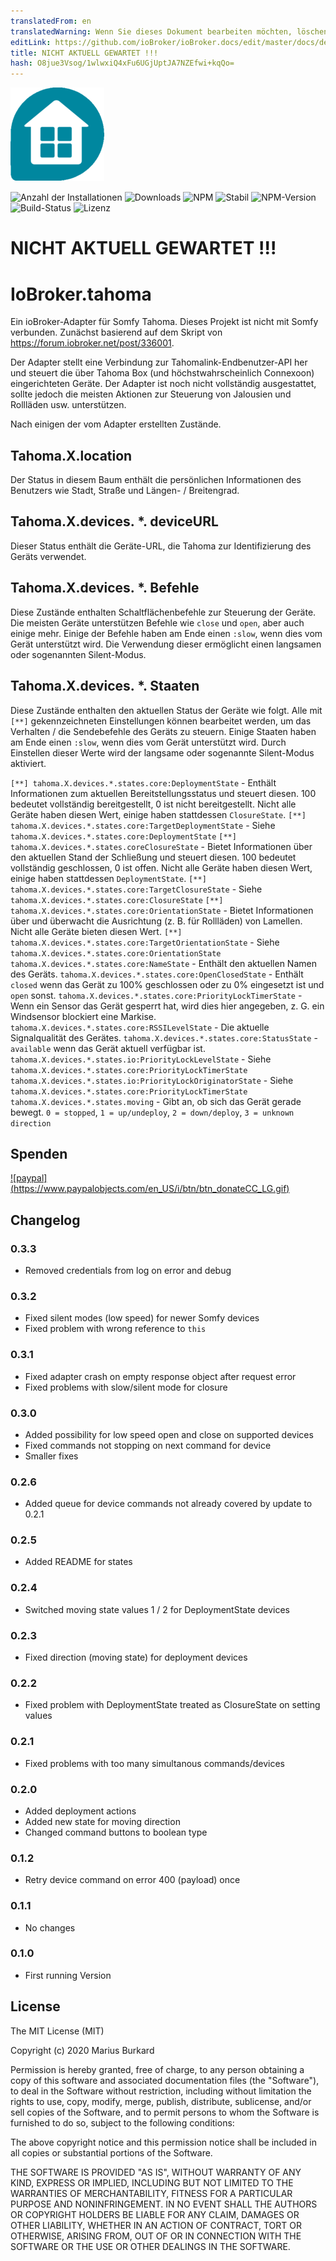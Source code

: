 ```yaml
---
translatedFrom: en
translatedWarning: Wenn Sie dieses Dokument bearbeiten möchten, löschen Sie bitte das Feld "translationsFrom". Andernfalls wird dieses Dokument automatisch erneut übersetzt
editLink: https://github.com/ioBroker/ioBroker.docs/edit/master/docs/de/adapterref/iobroker.tahoma/README.md
title: NICHT AKTUELL GEWARTET !!!
hash: O8jue3Vsog/1wlwxiQ4xFu6UGjUptJA7NZEfwi+kqQo=
---
```

![Logo](../../../en/adapterref/iobroker.tahoma/admin/tahoma.png)

![Anzahl der Installationen](http://iobroker.live/badges/tahoma-installed.svg)
![Downloads](https://img.shields.io/npm/dm/iobroker.tahoma.svg)
![NPM](https://nodei.co/npm/iobroker.tahoma.png?downloads=true)
![Stabil](http://iobroker.live/badges/tahoma-stable.svg)
![NPM-Version](https://img.shields.io/npm/v/iobroker.tahoma.svg)
![Build-Status](https://travis-ci.org/StrathCole/ioBroker.tahoma.svg?branch=master)
![Lizenz](https://img.shields.io/badge/license-MIT-blue.svg?style=flat)

# NICHT AKTUELL GEWARTET !!!
# IoBroker.tahoma
Ein ioBroker-Adapter für Somfy Tahoma. Dieses Projekt ist nicht mit Somfy verbunden. Zunächst basierend auf dem Skript von https://forum.iobroker.net/post/336001.

Der Adapter stellt eine Verbindung zur Tahomalink-Endbenutzer-API her und steuert die über Tahoma Box (und höchstwahrscheinlich Connexoon) eingerichteten Geräte.
Der Adapter ist noch nicht vollständig ausgestattet, sollte jedoch die meisten Aktionen zur Steuerung von Jalousien und Rollläden usw. unterstützen.

Nach einigen der vom Adapter erstellten Zustände.

## Tahoma.X.location
Der Status in diesem Baum enthält die persönlichen Informationen des Benutzers wie Stadt, Straße und Längen- / Breitengrad.

## Tahoma.X.devices. *. deviceURL
Dieser Status enthält die Geräte-URL, die Tahoma zur Identifizierung des Geräts verwendet.

## Tahoma.X.devices. *. Befehle
Diese Zustände enthalten Schaltflächenbefehle zur Steuerung der Geräte. Die meisten Geräte unterstützen Befehle wie `close` und `open`, aber auch einige mehr.
Einige der Befehle haben am Ende einen `:slow`, wenn dies vom Gerät unterstützt wird. Die Verwendung dieser ermöglicht einen langsamen oder sogenannten Silent-Modus.

## Tahoma.X.devices. *. Staaten
Diese Zustände enthalten den aktuellen Status der Geräte wie folgt. Alle mit `[**]` gekennzeichneten Einstellungen können bearbeitet werden, um das Verhalten / die Sendebefehle des Geräts zu steuern.
Einige Staaten haben am Ende einen `:slow`, wenn dies vom Gerät unterstützt wird. Durch Einstellen dieser Werte wird der langsame oder sogenannte Silent-Modus aktiviert.

`[**] tahoma.X.devices.*.states.core:DeploymentState` - Enthält Informationen zum aktuellen Bereitstellungsstatus und steuert diesen. 100 bedeutet vollständig bereitgestellt, 0 ist nicht bereitgestellt. Nicht alle Geräte haben diesen Wert, einige haben stattdessen `ClosureState`.
`[**] tahoma.X.devices.*.states.core:TargetDeploymentState` - Siehe `tahoma.X.devices.*.states.core:DeploymentState` `[**] tahoma.X.devices.*.states.coreClosureState` - Bietet Informationen über den aktuellen Stand der Schließung und steuert diesen. 100 bedeutet vollständig geschlossen, 0 ist offen. Nicht alle Geräte haben diesen Wert, einige haben stattdessen `DeploymentState`.
`[**] tahoma.X.devices.*.states.core:TargetClosureState` - Siehe `tahoma.X.devices.*.states.core:ClosureState` `[**] tahoma.X.devices.*.states.core:OrientationState` - Bietet Informationen über und überwacht die Ausrichtung (z. B. für Rollläden) von Lamellen. Nicht alle Geräte bieten diesen Wert.
`[**] tahoma.X.devices.*.states.core:TargetOrientationState` - Siehe `tahoma.X.devices.*.states.core:OrientationState` `tahoma.X.devices.*.states.core:NameState` - Enthält den aktuellen Namen des Geräts.
`tahoma.X.devices.*.states.core:OpenClosedState` - Enthält `closed` wenn das Gerät zu 100% geschlossen oder zu 0% eingesetzt ist und `open` sonst.
`tahoma.X.devices.*.states.core:PriorityLockTimerState` - Wenn ein Sensor das Gerät gesperrt hat, wird dies hier angegeben, z. G. ein Windsensor blockiert eine Markise.
`tahoma.X.devices.*.states.core:RSSILevelState` - Die aktuelle Signalqualität des Gerätes.
`tahoma.X.devices.*.states.core:StatusState` - `available` wenn das Gerät aktuell verfügbar ist.
`tahoma.X.devices.*.states.io:PriorityLockLevelState` - Siehe `tahoma.X.devices.*.states.core:PriorityLockTimerState` `tahoma.X.devices.*.states.io:PriorityLockOriginatorState` - Siehe `tahoma.X.devices.*.states.core:PriorityLockTimerState` `tahoma.X.devices.*.states.moving` - Gibt an, ob sich das Gerät gerade bewegt. `0 = stopped`, `1 = up/undeploy`, `2 = down/deploy`, `3 = unknown direction`

## Spenden
[![paypal] (https://www.paypalobjects.com/en_US/i/btn/btn_donateCC_LG.gif)](https://www.paypal.com/cgi-bin/webscr?cmd=_s-xclick&hosted_button_id=SFLJ8HCW9T698&source=url)

## Changelog

### 0.3.3

-  Removed credentials from log on error and debug

### 0.3.2

-  Fixed silent modes (low speed) for newer Somfy devices
-  Fixed problem with wrong reference to `this`

### 0.3.1

-   Fixed adapter crash on empty response object after request error
-   Fixed problems with slow/silent mode for closure

### 0.3.0

-   Added possibility for low speed open and close on supported devices
-   Fixed commands not stopping on next command for device
-   Smaller fixes

### 0.2.6

-   Added queue for device commands not already covered by update to 0.2.1

### 0.2.5

-   Added README for states

### 0.2.4

-   Switched moving state values 1 / 2 for DeploymentState devices

### 0.2.3

-   Fixed direction (moving state) for deployment devices

### 0.2.2

-   Fixed problem with DeploymentState treated as ClosureState on setting values

### 0.2.1

-   Fixed problems with too many simultanous commands/devices

### 0.2.0

-   Added deployment actions
-   Added new state for moving direction
-   Changed command buttons to boolean type

### 0.1.2

-   Retry device command on error 400 (payload) once

### 0.1.1

-   No changes

### 0.1.0

-   First running Version

## License

The MIT License (MIT)

Copyright (c) 2020 Marius Burkard

Permission is hereby granted, free of charge, to any person obtaining a copy
of this software and associated documentation files (the "Software"), to deal
in the Software without restriction, including without limitation the rights
to use, copy, modify, merge, publish, distribute, sublicense, and/or sell
copies of the Software, and to permit persons to whom the Software is
furnished to do so, subject to the following conditions:

The above copyright notice and this permission notice shall be included in
all copies or substantial portions of the Software.

THE SOFTWARE IS PROVIDED "AS IS", WITHOUT WARRANTY OF ANY KIND, EXPRESS OR
IMPLIED, INCLUDING BUT NOT LIMITED TO THE WARRANTIES OF MERCHANTABILITY,
FITNESS FOR A PARTICULAR PURPOSE AND NONINFRINGEMENT. IN NO EVENT SHALL THE
AUTHORS OR COPYRIGHT HOLDERS BE LIABLE FOR ANY CLAIM, DAMAGES OR OTHER
LIABILITY, WHETHER IN AN ACTION OF CONTRACT, TORT OR OTHERWISE, ARISING FROM,
OUT OF OR IN CONNECTION WITH THE SOFTWARE OR THE USE OR OTHER DEALINGS IN
THE SOFTWARE.